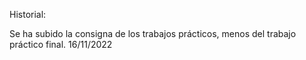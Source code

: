 Historial:

Se ha subido la consigna de los trabajos prácticos, menos del trabajo práctico final. 16/11/2022
